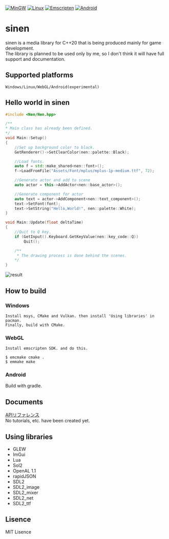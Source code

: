 [![MinGW](https://github.com/astomih/sinen/actions/workflows/mingw.yml/badge.svg)](https://github.com/astomih/sinen/actions/workflows/mingw.yml)
[![Linux](https://github.com/astomih/sinen/actions/workflows/linux.yml/badge.svg)](https://github.com/astomih/sinen/actions/workflows/linux.yml)
[![Emscripten](https://github.com/astomih/sinen/actions/workflows/emscripten.yml/badge.svg)](https://github.com/astomih/sinen/actions/workflows/emscripten.yml)
[![Android](https://github.com/astomih/sinen/actions/workflows/android.yml/badge.svg)](https://github.com/astomih/sinen/actions/workflows/android.yml)
# sinen
  sinen is a media library for C++20 that is being produced mainly for game development.  
The library is planned to be used only by me, so I don't think it will have full support and documentation.

## Supported platforms
    Windows/Linux/WebGL/Android(experimental)

## Hello world in sinen
``` c++
#include <Nen/Nen.hpp>

/**
* Main class has already been defined.
*/
void Main::Setup()
{
    //Set up background color to black.
    GetRenderer()->SetClearColor(nen::palette::Black);

    //Load fonts.
    auto f = std::make_shared<nen::font>();
    f->LoadFromFile("Assets/Font/mplus/mplus-1p-medium.ttf", 72);

    //Generate actor and add to scene
    auto actor = this->AddActor<nen::base_actor>();

    //Generate component for actor 
    auto text = actor->AddComponent<nen::text_component>();
    text->SetFont(font);
    text->SetString("Hello,World!", nen::palette::White);
}

void Main::Update(float deltaTime)
{
    //Quit to Q key.
    if (GetInput().Keyboard.GetKeyValue(nen::key_code::Q))
        Quit();

    /**
     * The drawing process is done behind the scenes.
    */
}
```
![result](https://github.com/Astomih/sinen/blob/main/example/result.png "result")

## How to build
### Windows
    Install msys, CMake and Vulkan. then install 'Using libraries' in pacman.  
    Finally, build with CMake.
### WebGL
    Install emscripten SDK. and do this.  
 ``` 
 $ emcmake cmake .
 $ emmake make
 ```
 ### Android
 Build with gradle.

## Documents
[APIリファレンス](https://astomih.github.io/sinen)  
No tutorials, etc. have been created yet.

## Using libraries
- GLEW
- ImGui
- Lua
- Sol2
- OpenAL 1.1
- rapidJSON
- SDL2
- SDL2_image
- SDL2_mixer
- SDL2_net
- SDL2_ttf
  
## Lisence
 MIT Lisence